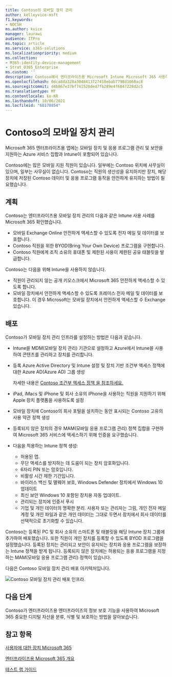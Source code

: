 ```yaml
---
title: Contoso의 모바일 장치 관리
author: kelleyvice-msft
f1.keywords:
- NOCSH
ms.author: kvice
manager: laurawi
audience: ITPro
ms.topic: article
ms.service: o365-solutions
ms.localizationpriority: medium
ms.collection:
- M365-identity-device-management
- Strat_O365_Enterprise
ms.custom: ''
description: Contoso에서 엔터프라이즈용 Microsoft Intune Microsoft 365 사용하여 장치 및 장치에서 실행되는 앱을 관리하는 방법을 이해합니다.
ms.openlocfilehash: 0dca8da328a3048413727410ebab7798d1068ac8
ms.sourcegitcommit: d4b867e37bf741528ded7fb289e4f6847228d2c5
ms.translationtype: MT
ms.contentlocale: ko-KR
ms.lasthandoff: 10/06/2021
ms.locfileid: "60178854"
---
```

# <a name="mobile-device-management-for-contoso"></a>Contoso의 모바일 장치 관리

Microsoft 365 엔터프라이즈용 앱에는 모바일 장치 및 응용 프로그램 관리 및 보안을 지원하는 Azure 서비스 집합과 Intune이 포함되어 있습니다.

Contoso에는 많은 모바일 지원 직원이 있습니다. 일부에는 Contoso 위치에 사무실이 있으며, 일부는 사무실이 없습니다. Contoso는 직원의 생산성을 유지하지만 장치, 해당 장치에 저장된 Contoso 데이터 및 응용 프로그램 동작을 안전하게 유지하는 방법이 필요했습니다.

## <a name="plan"></a>계획

Contoso는 엔터프라이즈용 모바일 장치 관리의 다음과 같은 Intune 사용 사례를 Microsoft 365 확인했습니다.

- 모바일 Exchange Online 안전하게 액세스할 수 있도록 전자 메일 및 데이터를 보호합니다.
- Contoso 직원을 위한 BYOD(Bring Your Own Device) 프로그램을 구현합니다.
- Contoso 직원에게 조직 소유의 휴대폰 및 제한된 사용이 제한된 공유 태블릿을 발급합니다.

Contoso는 다음을 위해 Intune을 사용하지 않습니다.

- 직원이 관리되지 않는 공개 키오스크에서 Microsoft 365 안전하게 액세스할 수 있도록 합니다.
- 모바일 장치에서 안전하게 액세스할 수 있도록 프레미스 전자 메일 및 데이터를 보호합니다. 이 경우 Microsoft는 모바일 장치에서 안전하게 액세스할 수 Exchange 있습니다.

## <a name="deploy"></a>배포

Contoso가 모바일 장치 관리 인프라를 설정하는 방법은 다음과 같습니다.

- Intune을 MDM(모바일 장치 관리) 기관으로 설정하고 Azure에서 Intune을 사용하여 콘텐츠를 관리하고 장치를 관리합니다.
- 등록 Azure Active Directory 및 Intune 설정 및 장치 기반 조건부 액세스 정책에 대한 Azure AD(Azure AD) 그룹 생성

  자세한 내용은 [Contoso 조건부 액세스 정책 을 참조하세요.](contoso-identity.md#conditional-access-policies-for-identity-and-device-access)

- iPad, iMacs 및 iPhone 및 회사 소유의 iPhone을 사용하는 직원을 지원하기 위해 Apple 장치 플랫폼을 사용하도록 설정
- 모바일 장치에 Contoso의 회사 포털을 설치하는 동안 표시되는 Contoso 고유의 사용 약관 정책 생성
- 등록되지 않은 장치의 경우 MAM(모바일 응용 프로그램 관리) 정책 집합을 구현하여 Microsoft 365 서비스에 액세스하기 위해 인증을 요구했습니다.
- 다음을 적용하는 Intune 정책 생성:
  - 허용된 앱.
  - 무단 액세스를 방지하는 데 도움이 되는 장치 암호화입니다.
  - 6자리 PIN 또는 암호입니다.
  - 비활성 시간 제한 기간입니다.
  - 바이러스 백신 및 맬웨어 보호, Windows Defender 장치에서 Windows 10 업데이트
  - 최신 보안 Windows 10 포함된 장치용 자동 업데이트.
  - 관리되는 장치에 인증서 푸시
  - 기업 및 개인 데이터의 명확한 분리. 사용자 또는 관리자는 그림, 개인 전자 메일 계정 및 개인 파일과 같은 개인 데이터는 그대로 두면서 장치에서 회사 데이터를 선택적으로 초기화할 수 있습니다.

Contoso는 등록된 PC 및 회사 소유의 스마트폰 및 태블릿을 해당 Intune 장치 그룹에 추가하여 배포했습니다. 또한 직원이 개인 장치를 등록할 수 있도록 BYOD 프로그램을 설정했습니다. 등록된 장치는 관리되고 보안이 유지되는 장치와 응용 프로그램을 보장하는 Intune 정책을 받게 됩니다. 등록되지 않은 장치에는 허용되는 응용 프로그램을 지정하는 MAM(모바일 응용 프로그램 관리) 정책이 있습니다.

다음은 Contoso 모바일 장치 관리 배포 아키텍처입니다.

![Contoso 모바일 장치 관리 배포 인프라.](../media/contoso-mdm/contoso-mdm-fig1.png)

## <a name="next-step"></a>다음 단계

Contoso가 엔터프라이즈용 [](contoso-info-protect.md) 엔터프라이즈의 정보 보호 기능을 사용하여 Microsoft 365 중요한 디지털 자산을 분류, 식별 및 보호하는 방법을 알아보습니다.

## <a name="see-also"></a>참고 항목

[사용자에 대한 장치 Microsoft 365](device-management-roadmap-microsoft-365.md)

[엔터프라이즈용 Microsoft 365 개요](microsoft-365-overview.md)

[테스트 랩 가이드](m365-enterprise-test-lab-guides.md)

